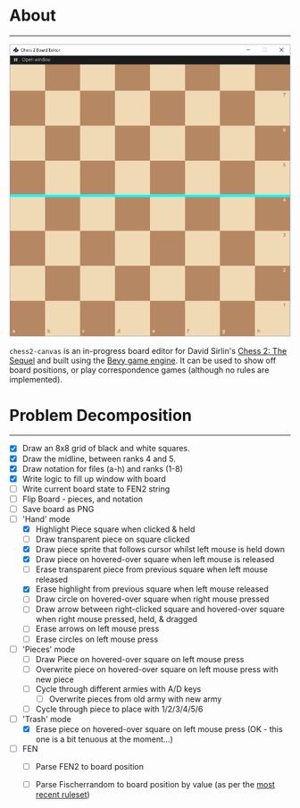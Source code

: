 # About
---

![](assets/github/UnderConstruction.png)

`chess2-canvas` is an in-progress board editor for David Sirlin's [Chess 2: The Sequel](https://en.wikipedia.org/wiki/Chess_2:_The_Sequel) and built using the [Bevy game engine](https://bevyengine.org/). It can be used to show off board positions, or play correspondence games (although no rules are implemented).

# Problem Decomposition
---

- [x] Draw an 8x8 grid of black and white squares.
- [x] Draw the midline, between ranks 4 and 5.
- [x] Draw notation for files (a-h) and ranks (1-8) 
- [x] Write logic to fill up window with board
- [ ] Write current board state to FEN2 string
- [ ] Flip Board - pieces, and notation
- [ ] Save board as PNG
- [ ] 'Hand' mode
	- [x] Highlight Piece square when clicked & held
	- [ ] Draw transparent piece on square clicked
	- [x] Draw piece sprite that follows cursor whilst left mouse is held down
	- [x] Draw piece on hovered-over square when left mouse is released
	- [ ] Erase transparent piece from previous square when left mouse released
	- [x] Erase highlight from previous square when left mouse released 
	- [ ] Draw circle on hovered-over square when right mouse pressed
	- [ ] Draw arrow between right-clicked square and hovered-over square when right mouse pressed, held, & dragged
	- [ ] Erase arrows on left mouse press
	- [ ] Erase circles on left mouse press
- [ ] 'Pieces' mode
	- [ ] Draw Piece on hovered-over square on left mouse press
	- [ ] Overwrite piece on hovered-over square on left mouse press with new piece
	- [ ] Cycle through different armies with A/D keys
		- [ ] Overwrite pieces from old army with new army
	- [ ] Cycle through piece to place with 1/2/3/4/5/6
- [ ] 'Trash' mode
	- [x] Erase piece on hovered-over square on left mouse press
	(OK - this one is a bit tenuous at the moment...)
- [ ] FEN
	- [ ] Parse FEN2 to board position 
	- [ ] Parse Fischerrandom to board position by value (as per the [most recent ruleset](https://static1.squarespace.com/static/575f8cb8ab48de461197681a/t/5f2e3acc0fe05d162d2c0834/1596865230951/chess2_rulebook3-0.pdf))

